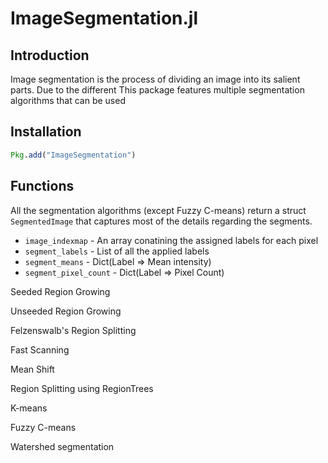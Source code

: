 # ImageSegmentation.jl


## Introduction

Image segmentation is the process of dividing an image into its salient parts.
Due to the different
This package features multiple segmentation algorithms that can be used

## Installation

```julia
Pkg.add("ImageSegmentation")
```

## Functions

All the segmentation algorithms (except Fuzzy C-means) return a struct `SegmentedImage`
that captures most of the details regarding the segments.

* `image_indexmap` - An array conatining the assigned labels for each pixel
* `segment_labels` - List of all the applied labels
* `segment_means` - Dict(Label => Mean intensity)
* `segment_pixel_count` - Dict(Label => Pixel Count)

Seeded Region Growing

Unseeded Region Growing

Felzenswalb's Region Splitting

Fast Scanning

Mean Shift

Region Splitting using RegionTrees

K-means

Fuzzy C-means

Watershed segmentation
